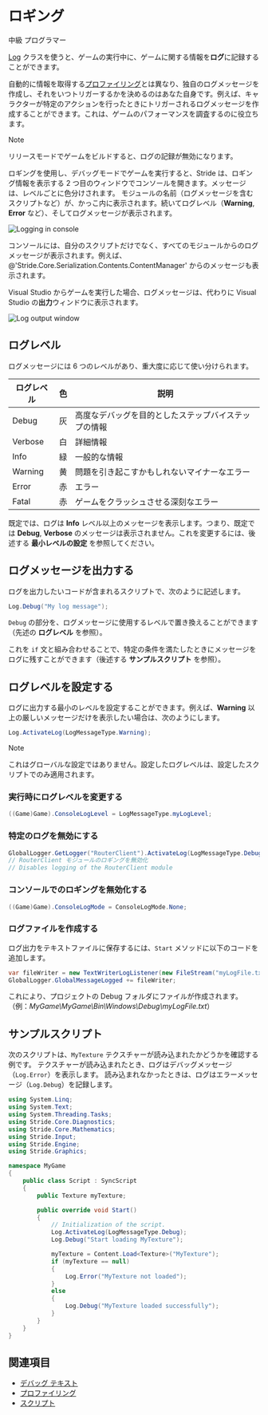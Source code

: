 # ロギング
<!--
# Logging
-->

<span class="badge text-bg-primary">中級</span>
<span class="badge text-bg-success">プログラマー</span>
<!--
<span class="badge text-bg-primary">Intermediate</span>
<span class="badge text-bg-success">Programmer</span>
-->

[Log](xref:Stride.Engine.ScriptComponent.Log) クラスを使うと、ゲームの実行中に、ゲームに関する情報を**ログ**に記録することができます。
<!--
You can **log** information about your game while it runs using [Log](xref:Stride.Engine.ScriptComponent.Log).
-->

自動的に情報を取得する[プロファイリング](profiling.md)とは異なり、独自のログメッセージを作成し、それをいつトリガーするかを決めるのはあなた自身です。例えば、キャラクターが特定のアクションを行ったときにトリガーされるログメッセージを作成することができます。これは、ゲームのパフォーマンスを調査するのに役立ちます。
<!--
Unlike [profiling](profiling.md), which retrieves information automatically, it's up to you to create your own log messages and define when they're triggered. For example, you can create a log message that triggers when a character performs a certain action. This is useful to investigate how your game is performing.
-->

>[!Note]
>リリースモードでゲームをビルドすると、ログの記録が無効になります。
<!--
>[!Note]
>Logging is disabled when you build the game in release mode.
-->

ロギングを使用し、デバッグモードでゲームを実行すると、Stride は、ロギング情報を表示する 2 つ目のウィンドウでコンソールを開きます。メッセージは、レベルごとに色分けされます。
モジュールの名前（ログメッセージを含むスクリプトなど）が、かっこ内に表示されます。続いてログレベル（**Warning**, **Error** など）、そしてログメッセージが表示されます。
<!--
When you use logging and run your game in debug mode, Stride opens a console in a second window to display logging information. The messages are color-coded by level. 
The name of the module (such as the script containing the log message) is displayed in brackets. This is followed by the log level (eg **Warning**, **Error**, etc), then the log message.
-->

![Logging in console](media/logging-in-console.png)

コンソールには、自分のスクリプトだけでなく、すべてのモジュールからのログメッセージが表示されます。例えば、@'Stride.Core.Serialization.Contents.ContentManager' からのメッセージも表示されます。
<!--
The console displays log messages from all modules, not just your own scripts. For example, it also displays messages from the @'Stride.Core.Serialization.Contents.ContentManager'.
-->

Visual Studio からゲームを実行した場合、ログメッセージは、代わりに Visual Studio の**出力**ウィンドウに表示されます。
<!--
If you run your game from Visual Studio, log messages are shown in the Visual Studio **Output** window instead.
-->

![Log output window](media/log-output-in-visual-studio.png)

## ログレベル
<!--
## Log levels
-->

ログメッセージには 6 つのレベルがあり、重大度に応じて使い分けられます。
<!--
There are six levels of log message, used for different levels of severity.
-->

| ログレベル | 色    | 説明
|-----------|-------|-----
| Debug     | 灰    | 高度なデバッグを目的としたステップバイステップの情報
| Verbose   | 白    | 詳細情報
| Info      | 緑    | 一般的な情報
| Warning   | 黄    | 問題を引き起こすかもしれないマイナーなエラー
| Error     | 赤    | エラー
| Fatal     | 赤    | ゲームをクラッシュさせる深刻なエラー

<!--
| Log level | Color | Description
|-----------|-------|-----
| Debug | Gray | Step-by-step information for advanced debugging purposes
| Verbose | White | Detailed information
| Info | Green | General information
| Warning | Yellow | Minor errors that might cause problems
| Error | Red |Errors
| Fatal | Red | Serious errors that crash the game
-->

既定では、ログは **Info** レベル以上のメッセージを表示します。つまり、既定では **Debug**, **Verbose** のメッセージは表示されません。これを変更するには、後述する **最小レベルの設定** を参照してください。
<!--
By default, the log displays messages for the level **Info** and higher. This means it doesn't display **Debug** or **Verbose** messages. To change this, see **Set the minimum level** below.
-->

## ログメッセージを出力する
<!--
## Write a log message
-->

ログを出力したいコードが含まれるスクリプトで、次のように記述します。
<!--
In the script containing code you want to log, write:
-->

```cs
Log.Debug("My log message");
```

`Debug` の部分を、ログメッセージに使用するレベルで置き換えることができます（先述の **ログレベル** を参照）。
<!--
You can replace `Debug` with the level you want to use for the log message (see **Log levels** above).
-->

これを `if` 文と組み合わせることで、特定の条件を満たしたときにメッセージをログに残すことができます（後述する **サンプルスクリプト** を参照）。
<!--
You can combine this with `if` statements to log this message under certain conditions (see **Example script** below).
-->

## ログレベルを設定する
<!--
## Set the log level
-->

ログに出力する最小のレベルを設定することができます。例えば、**Warning** 以上の厳しいメッセージだけを表示したい場合は、次のようにします。
<!--
You can set a minimum log level to display. For example, if you only want to see messages as severe as **Warning** or higher, use:
-->

```cs
Log.ActivateLog(LogMessageType.Warning);
```

>[!Note]
>これはグローバルな設定ではありません。設定したログレベルは、設定したスクリプトでのみ適用されます。

<!--
>[!Note]
>This isn't a global setting. The log level you set only applies to the script you set it in.
-->

### 実行時にログレベルを変更する
<!--
### Change the log level at runtime
-->

```cs
((Game)Game).ConsoleLogLevel = LogMessageType.myLogLevel;
```

### 特定のログを無効にする
<!--
### Disable a specific log
-->

```cs
GlobalLogger.GetLogger("RouterClient").ActivateLog(LogMessageType.Debug, LogMessageType.Fatal, false); 
// RouterClient モジュールのロギングを無効化
// Disables logging of the RouterClient module
```

### コンソールでのロギングを無効化する
<!--
### Disable logging in the console
-->

```cs
((Game)Game).ConsoleLogMode = ConsoleLogMode.None;
```

### ログファイルを作成する
<!--
### Create a log file
-->

ログ出力をテキストファイルに保存するには、`Start` メソッドに以下のコードを追加します。
<!--
To save the log output to a text file, add this code to the `Start` method:
-->

```cs
var fileWriter = new TextWriterLogListener(new FileStream("myLogFile.txt", FileMode.Create));
GlobalLogger.GlobalMessageLogged += fileWriter;
```

これにより、プロジェクトの Debug フォルダにファイルが作成されます。（例：*MyGame\MyGame\Bin\Windows\Debug\myLogFile.txt*）
<!--
This creates a file in the Debug folder of your project (eg *MyGame\MyGame\Bin\Windows\Debug\myLogFile.txt*).
-->

## サンプルスクリプト
<!--
## Example script
-->

次のスクリプトは、`MyTexture` テクスチャーが読み込まれたかどうかを確認する例です。
テクスチャーが読み込まれたとき、ログはデバッグメッセージ（`Log.Error`）を表示します。
読み込まれなかったときは、ログはエラーメッセージ（`Log.Debug`）を記録します。
<!--
The following script checks that the texture `MyTexture` is loaded. When the texture loads, the log displays a debug message (`Log.Error`). If it doesn't load, the log records an error message (`Log.Debug`).
-->

```cs
using System.Linq;
using System.Text;
using System.Threading.Tasks;
using Stride.Core.Diagnostics;
using Stride.Core.Mathematics;
using Stride.Input;
using Stride.Engine;
using Stride.Graphics;

namespace MyGame
{
    public class Script : SyncScript
    {
		public Texture myTexture;

        public override void Start()
        {
            // Initialization of the script.
            Log.ActivateLog(LogMessageType.Debug);
            Log.Debug("Start loading MyTexture");

            myTexture = Content.Load<Texture>("MyTexture");
            if (myTexture == null)
            {
                Log.Error("MyTexture not loaded");
            }
            else
            {
                Log.Debug("MyTexture loaded successfully");
            }
        }
    }
}
```

## 関連項目
<!--
## See also
-->

* [デバッグ テキスト](debug-text.md)
* [プロファイリング](profiling.md)
* [スクリプト](../scripts/index.md)

<!--
* [Debug text](debug-text.md)
* [Profiling](profiling.md)
* [Scripts](../scripts/index.md)
-->
